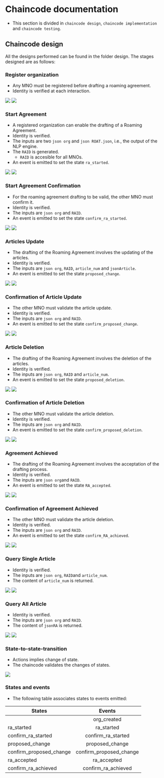 # Chaincode documentation
- This section is divided in `chaincode design`, `chaincode implementation` and `chaincode testing`.

## Chaincode design
All the designs performed can be found in the folder design. The stages designed are as follows:

### Register organization
- Any MNO must be registered before drafting a roaming agreement.
- Identity is verified at each interaction.
<img src="https://github.com/sfl0r3nz05/NLP-DLT/blob/main/images/registerOrg1.png">       
<img src="https://github.com/sfl0r3nz05/NLP-DLT/blob/main/images/registerOrg2.png">

### Start Agreement
- A registered organization can enable the drafting of a Roaming Agreement.
- Identity is verified.
- The inputs are two `json org` and `json ROAT.json`, i.e., the output of the NLP engine.
- The `RAID` is generated.
    - `RAID` is accesible for all MNOs.
- An event is emitted to set the state `ra_started`.
<img src="https://github.com/sfl0r3nz05/NLP-DLT/blob/main/images/startAgreement1.png">       
<img src="https://github.com/sfl0r3nz05/NLP-DLT/blob/main/images/startAgreement2.png">

### Start Agreement Confirmation
- For the roaming agreement drafting to be valid, the other MNO must confirm it.
- Identity is verified.
- The inputs are `json org` and `RAID`.
- An event is emitted to set the state `confirm_ra_started`.
<img src="https://github.com/sfl0r3nz05/NLP-DLT/blob/main/images/confirmStartAgreement1.png">       
<img src="https://github.com/sfl0r3nz05/NLP-DLT/blob/main/images/confirmStartAgreement2.png">

### Articles Update
- The drafting of the Roaming Agreement involves the updating of the articles. 
- Identity is verified.
- The inputs are `json org`, `RAID`, `article_num` and `jsonArticle`.
- An event is emitted to set the state `proposed_change`.
<img src="https://github.com/sfl0r3nz05/NLP-DLT/blob/main/images/setArticle1.png">       
<img src="https://github.com/sfl0r3nz05/NLP-DLT/blob/main/images/setArticle2.png">

### Confirmation of Article Update
- The other MNO must validate the article update.
- Identity is verified.
- The inputs are `json org` and `RAID`.
- An event is emitted to set the state `confirm_proposed_change`.
<img src="https://github.com/sfl0r3nz05/NLP-DLT/blob/main/images/confirmSetArticle1.png">       
<img src="https://github.com/sfl0r3nz05/NLP-DLT/blob/main/images/confirmSetArticle2.png">

### Article Deletion
- The drafting of the Roaming Agreement involves the deletion of the articles. 
- Identity is verified.
- The inputs are `json org`, `RAID` and `article_num`.
- An event is emitted to set the state `proposed_deletion`.
<img src="https://github.com/sfl0r3nz05/NLP-DLT/blob/main/images/deleteArticle1.png">       
<img src="https://github.com/sfl0r3nz05/NLP-DLT/blob/main/images/deleteArticle2.png">

### Confirmation of Article Deletion
- The other MNO must validate the article deletion.
- Identity is verified.
- The inputs are `json org` and `RAID`.
- An event is emitted to set the state `confirm_proposed_deletion`.
<img src="https://github.com/sfl0r3nz05/NLP-DLT/blob/main/images/confirmDeleteArticle1.png">       
<img src="https://github.com/sfl0r3nz05/NLP-DLT/blob/main/images/confirmDeleteArticle2.png">

### Agreement Achieved
- The drafting of the Roaming Agreement involves the acceptation of the drafting process. 
- Identity is verified.
- The inputs are `json org`and `RAID`.
- An event is emitted to set the state `RA_accepted`.
<img src="https://github.com/sfl0r3nz05/NLP-DLT/blob/main/images/agreementAchieved1.png">       
<img src="https://github.com/sfl0r3nz05/NLP-DLT/blob/main/images/agreementAchieved2.png">

### Confirmation of Agreement Achieved
- The other MNO must validate the article deletion.
- Identity is verified.
- The inputs are `json org` and `RAID`.
- An event is emitted to set the state `confirm_RA_achieved`.
<img src="https://github.com/sfl0r3nz05/NLP-DLT/blob/main/images/confirmAgreementAchieved1.png">       
<img src="https://github.com/sfl0r3nz05/NLP-DLT/blob/main/images/confirmAgreementAchieved2.png">

### Query Single Article
- Identity is verified.
- The inputs are `json org`, `RAID`and `article_num`.
- The content of `article_num` is returned.
<img src="https://github.com/sfl0r3nz05/NLP-DLT/blob/main/images/querySingleArticle1.png">       
<img src="https://github.com/sfl0r3nz05/NLP-DLT/blob/main/images/querySingleArticle2.png">

### Query All Article
- Identity is verified.
- The inputs are `json org` and `RAID`.
- The content of `jsonRA` is returned.
<img src="https://github.com/sfl0r3nz05/NLP-DLT/blob/main/images/queryAllArticles1.png">       
<img src="https://github.com/sfl0r3nz05/NLP-DLT/blob/main/images/queryAllArticles2.png">

### State-to-state-transition
- Actions implies change of state. 
- The chaincode validates the changes of states.
<img src="https://github.com/sfl0r3nz05/NLP-DLT/blob/main/images/states_diagram.png">

### States and events
- The following table associates states to events emitted:

| States        | Events        |
| ------------- |:-------------:|
|               | org_created   |
| ra_started    | ra_started    |
| confirm_ra_started | confirm_ra_started      |
| proposed_change | proposed_change      |
| confirm_proposed_change | confirm_proposed_change      |
| ra_accepted | ra_accepted      |
| confirm_ra_achieved | confirm_ra_achieved      |